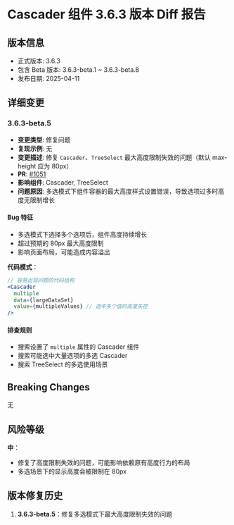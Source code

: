 # Cascader 组件 3.6.3 版本 Diff 报告

## 版本信息
- 正式版本: 3.6.3
- 包含 Beta 版本: 3.6.3-beta.1 ~ 3.6.3-beta.8
- 发布日期: 2025-04-11

## 详细变更

### 3.6.3-beta.5
- **变更类型**: 修复问题
- **复现示例**: 无
- **变更描述**: 修复 `Cascader`、`TreeSelect` 最大高度限制失效的问题（默认 max-height 应为 80px）
- **PR**: [#1051](https://github.com/sheinsight/shineout-next/pull/1051)
- **影响组件**: Cascader, TreeSelect
- **问题原因**: 多选模式下组件容器的最大高度样式设置错误，导致选项过多时高度无限制增长

#### Bug 特征
- 多选模式下选择多个选项后，组件高度持续增长
- 超过预期的 80px 最大高度限制
- 影响页面布局，可能造成内容溢出

**代码模式**：
```jsx
// 容易出现问题的代码结构
<Cascader
  multiple
  data={largeDataSet}
  value={multipleValues} // 选中多个值时高度失控
/>
```

#### 排查规则
- 搜索设置了 `multiple` 属性的 Cascader 组件
- 搜索可能选中大量选项的多选 Cascader
- 搜索 TreeSelect 的多选使用场景

## Breaking Changes

无

## 风险等级

**中**：
- 修复了高度限制失效的问题，可能影响依赖原有高度行为的布局
- 多选场景下的显示高度会被限制在 80px

## 版本修复历史

1. **3.6.3-beta.5**：修复多选模式下最大高度限制失效的问题